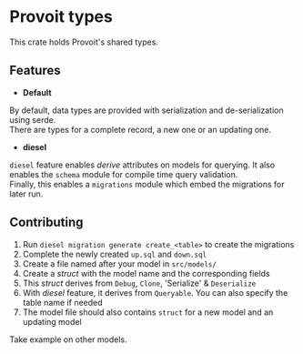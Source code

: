 # Provoit types

This crate holds Provoit's shared types.

## Features

- **Default**

By default, data types are provided with serialization and de-serialization using serde.  
There are types for a complete record, a new one or an updating one.

- **diesel**

`diesel` feature enables *derive* attributes on models for querying. It also enables the `schema` module for compile time query validation.  
Finally, this enables a `migrations` module which embed the migrations for later run.

## Contributing

1. Run `diesel migration generate create_<table>` to create the migrations
2. Complete the newly created `up.sql` and `down.sql`
3. Create a file named after your model in `src/models/`
4. Create a *struct* with the model name and the corresponding fields
5. This *struct* derives from `Debug`, `Clone`, 'Serialize' & `Deserialize`
6. With *diesel* feature, it derives from `Queryable`. You can also specify the table name if needed
7. The model file should also contains `struct` for a new model and an updating model

Take example on other models.
